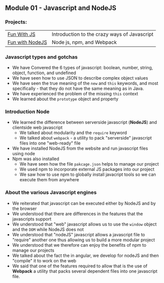 ## Module 01 - Javascript and NodeJS
### Projects:
|     |     |
| --- | --- |
| [Fun With JS](./fun-with-js/) | Introduction to the crazy ways of Javascript | 
| [Fun with NodeJS](./fun-with-nodejs/) | Node js, npm, and Webpack |

### Javascript types and gotchas
* We have Convered the 6 types of javascript: boolean, number, string, object, function, and undefined
* We have seen how to use JSON to describe complex object values
* We have seen the true meaning of the `new` and `this` keywords, and most specifically - that they do not have the same meaning as in Java.
* We have experienced the problem of the missing `this` context
* We learned about the `prototype` object and property

### Introduction Node
* We learned the difference between serverside javascript (**NodeJS**) and clientside web javascript
  * We talked about modularity and the `require` keyword
  * We talked about `webpack`  - a utility to pack "serverside" javascript files into one "web-ready" file
* We have installed NodeJS from the website and run javascript files using node
* Npm was also installed
    * We have seen how the file `pakcage.json` helps to manage our project
    * We used npm to incorporate external JS packages into our project
    * We saw how to use npm to globally install javacript tools so we can execute them from anywhere

### About the various Javascript engines
* We reiterated that javascript can be executed either by NodeJS and by the browser
* We understood that there are differences in the features that the javascripts support
* We understood that "web" javascript allows us to use the `window` object and the `DOM` while NodeJS does not
* We understood that "nodeJS" javascript allows a javascript file to "require" another one thus allowing us to build a more modular project
* We understood that we therefore can enjoy the benefits of npm to manage our projects
* We talked about the fact the in angular, we develop for nodeJS and then "compile" it to work on the web
* We said that one of the features required to allow that is the use of **Webpack** a utility that packs several dependent files into one javascript file.
